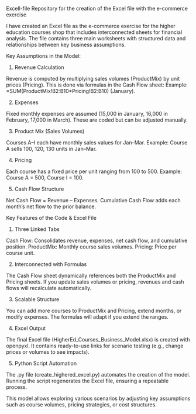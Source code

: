 Excell-file
Repository for the creation of the Excel file with the e-commerce exercise 

I have created an Excel file as the e-commerce exercise for the higher education courses shop that includes interconnected sheets for financial analysis. 
The file contains three main worksheets with structured data and relationships between key business assumptions.



Key Assumptions in the Model:

1. Revenue Calculation

  Revenue is computed by multiplying sales volumes (ProductMix) by unit prices (Pricing).
  This is done via formulas in the Cash Flow sheet:
  Example: =SUM(ProductMix!B2:B10*Pricing!B2:B10) (January).

2. Expenses

  Fixed monthly expenses are assumed (15,000 in January, 16,000 in February, 17,000 in March).
  These are coded but can be adjusted manually.

3. Product Mix (Sales Volumes)

  Courses A–I each have monthly sales values for Jan–Mar.
  Example: Course A sells 100, 120, 130 units in Jan–Mar.

4. Pricing

  Each course has a fixed price per unit ranging from 100 to 500.
  Example: Course A = 500, Course I = 100.

5. Cash Flow Structure

  Net Cash Flow = Revenue – Expenses.
  Cumulative Cash Flow adds each month’s net flow to the prior balance.



Key Features of the Code & Excel File

1. Three Linked Tabs

  Cash Flow: Consolidates revenue, expenses, net cash flow, and cumulative position.
  ProductMix: Monthly course sales volumes.
  Pricing: Price per course unit.

2. Interconnected with Formulas

  The Cash Flow sheet dynamically references both the ProductMix and Pricing sheets.
  If you update sales volumes or pricing, revenues and cash flows will recalculate automatically.

3. Scalable Structure

  You can add more courses to ProductMix and Pricing, extend months, or modify expenses.
  The formulas will adapt if you extend the ranges.

4. Excel Output

  The final Excel file (HigherEd_Courses_Business_Model.xlsx) is created with openpyxl.
  It contains ready-to-use links for scenario testing (e.g., change prices or volumes to see impacts).

5. Python Script Automation

  The .py file (create_highered_excel.py) automates the creation of the model.
  Running the script regenerates the Excel file, ensuring a repeatable process.

This model allows exploring various scenarios by adjusting key assumptions such as course volumes, pricing strategies, or cost structures.
